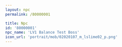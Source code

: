 ```yaml
---
layout: npc
permalink: /80000001

title: Npc
id: '80000001'
npc_name: 'LV1 Balance Test Boss'
icon_url: 'portrait/mob/02020107_m_lslime02_p.png'
---
```

